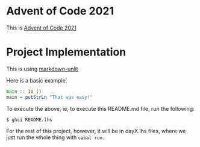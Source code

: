 # Advent of Code 2021

This is [Advent of Code 2021](https://adventofcode.com/2021)

# Project Implementation

This is using [markdown-unlit](https://github.com/sol/markdown-unlit)

Here is a basic example:

```haskell
main :: IO ()
main = putStrLn "That was easy!"
```

To execute the above, ie, to execute this README.md file, run the following:

```
$ ghci README.lhs
```

For the rest of this project, however, it will be in dayX.lhs files, where we just run the whole thing with `cabal run`.
